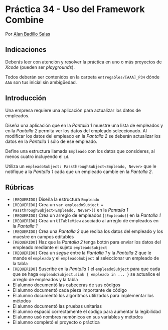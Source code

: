 # Práctica 34 - Uso del Framework Combine

Por [Alan Badillo Salas](https://www.nomadacode.com)

## Indicaciones

Deberás leer con atención y resolver la práctica en uno o más proyectos de *Xcode* (pueden ser *playgrounds*).

Todos deberán ser contenidos en la carpeta `entregables/[AAA]_P34` dónde `AAA` son tus inicial sin ambigüedad.

## Introducción

Una empresa requiere una aplicación para actualizar los datos de empleados.

Diseña una aplicación que en la *Pantalla 1* muestre una lista de empleados y en la *Pantalla 2* permita ver los datos del empleado seleccionado. Al modificar los datos del empleado en la *Pantalla 2* se deberán actualizar los datos en la *Pantalla 1* sólo de ese empleado.

Define una estructura llamada `Empleado` con los datos que consideres, al menos cuatro incluyendo el `id`.

Utiliza un `empleadoSubject: PassthroughSubject<Empleado, Never>` que le notifique a la *Pantalla 1* cada que un empleado cambie en la *Pantalla 2*.

## Rúbricas

* `[REQUERIDO]` Diseña la estructura `Empleado`
* `[REQUERIDO]` Crea un `var empleadoSubject = PassthroughSubject<Empleado, Never>()` en la *Pantalla 1*
* `[REQUERIDO]` Crea un arreglo de empleados (`[Empleado]`) en la *Pantalla 1*
* `[REQUERIDO]` Crea un `UITableView` asociado al arreglo de empleados en la *Pantalla 1*
* `[REQUERIDO]` Crea una *Pantalla 2* que reciba los datos del empleado y los muestre en campos editables
* `[REQUERIDO]` Haz que la *Pantalla 2* tenga botón para enviar los datos del empleado mediante el sujeto `empleadoSubject`
* `[REQUERIDO]` Crea un *segue* entre la *Pantalla 1* y la *Pantalla 2* que le mande el `empleado` y el `empleadoSubject` al seleccionar un empleado de la tabla
* `[REQUERIDO]` Suscribe en la *Pantalla 1* el `empleadoSubject` para que cada que se haga `empleadoSubject.sink { empleado in ... }` se actualice el arreglo de empleados y la tabla
* El alumno documentó las cabeceras de sus códigos
* El alumno documentó cada pieza importante de código
* El alumno documentó los algoritmos utilizados para implementar los métodos
* El alumno documentó las pruebas unitarias
* El alumno espació correctamente el código para aumentar la legibilidad
* El alumno usó nombres nemónicos en sus variables y métodos
* El alumno completó el proyecto o práctica